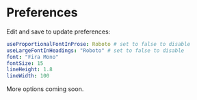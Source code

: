 # Preferences

Edit and save to update preferences:

```yaml
useProportionalFontInProse: Roboto # set to false to disable
useLargeFontInHeadings: "Roboto" # set to false to disable
font: "Fira Mono"
fontSize: 15
lineHeight: 1.8
lineWidth: 100
```

More options coming soon.
